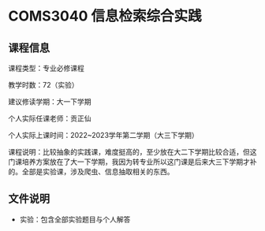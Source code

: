 # COMS3040 信息检索综合实践

## 课程信息

课程类型：专业必修课程

教学时数：72（实验）

建议修读学期：大一下学期

个人实际任课老师：贡正仙

个人实际上课时间：2022~2023学年第二学期（大三下学期）

课程说明：比较抽象的实践课，难度挺高的，至少放在大二下学期比较合适，但这门课培养方案放在了大一下学期，我因为转专业所以这门课是后来大三下学期才补的。全部是实验课，涉及爬虫、信息抽取相关的东西。

## 文件说明

- 实验：包含全部实验题目与个人解答

